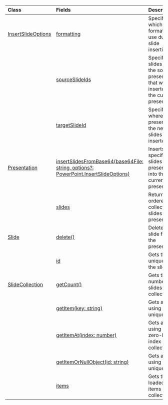 | Class | Fields | Description |
|:---|:---|:---|
|[InsertSlideOptions](/javascript/api/powerpoint/powerpoint.insertslideoptions)|[formatting](/javascript/api/powerpoint/powerpoint.insertslideoptions#formatting)|Specifies which formatting to use during slide insertion.|
||[sourceSlideIds](/javascript/api/powerpoint/powerpoint.insertslideoptions#sourceSlideIds)|Specifies the slides from the source presentation that will be inserted into the current presentation.|
||[targetSlideId](/javascript/api/powerpoint/powerpoint.insertslideoptions#targetSlideId)|Specifies where in the presentation the new slides will be inserted.|
|[Presentation](/javascript/api/powerpoint/powerpoint.presentation)|[insertSlidesFromBase64(base64File: string, options?: PowerPoint.InsertSlideOptions)](/javascript/api/powerpoint/powerpoint.presentation#insertSlidesFromBase64_base64File__options_)|Inserts the specified slides from a presentation into the current presentation.|
||[slides](/javascript/api/powerpoint/powerpoint.presentation#slides)|Returns an ordered collection of slides in the presentation.|
|[Slide](/javascript/api/powerpoint/powerpoint.slide)|[delete()](/javascript/api/powerpoint/powerpoint.slide#delete__)|Deletes the slide from the presentation.|
||[id](/javascript/api/powerpoint/powerpoint.slide#id)|Gets the unique ID of the slide.|
|[SlideCollection](/javascript/api/powerpoint/powerpoint.slidecollection)|[getCount()](/javascript/api/powerpoint/powerpoint.slidecollection#getCount__)|Gets the number of slides in the collection.|
||[getItem(key: string)](/javascript/api/powerpoint/powerpoint.slidecollection#getItem_key_)|Gets a slide using its unique ID.|
||[getItemAt(index: number)](/javascript/api/powerpoint/powerpoint.slidecollection#getItemAt_index_)|Gets a slide using its zero-based index in the collection.|
||[getItemOrNullObject(id: string)](/javascript/api/powerpoint/powerpoint.slidecollection#getItemOrNullObject_id_)|Gets a slide using its unique ID.|
||[items](/javascript/api/powerpoint/powerpoint.slidecollection#items)|Gets the loaded child items in this collection.|
